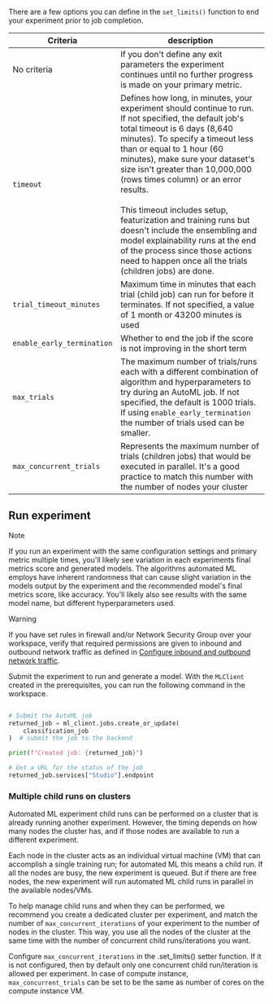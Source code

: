 There are a few options you can define in the `set_limits()` function to end your experiment prior to job completion. 

|Criteria| description
|----|----
No&nbsp;criteria | If you don't define any exit parameters the experiment continues until no further progress is made on your primary metric.
`timeout`| Defines how long, in minutes, your experiment should continue to run. If not specified, the default job's total timeout is 6 days (8,640 minutes). To specify a timeout less than or equal to 1 hour (60 minutes), make sure your dataset's size isn't greater than 10,000,000 (rows times column) or an error results. <br><br> This timeout includes setup, featurization and training runs but doesn't include the ensembling and model explainability runs at the end of the process since those actions need to happen once all the trials (children jobs) are done. 
`trial_timeout_minutes` | Maximum time in minutes that each trial (child job) can run for before it terminates. If not specified, a value of 1 month or 43200 minutes is used
`enable_early_termination`|Whether to end the job if the score is not improving in the short term
`max_trials`| The maximum number of trials/runs each with a different combination of algorithm and hyperparameters to try during an AutoML job. If not specified, the default is 1000 trials. If using `enable_early_termination` the number of trials used can be smaller.
`max_concurrent_trials`| Represents the maximum number of trials (children jobs) that would be executed in parallel. It's a good practice to match this number with the number of nodes your cluster

## Run experiment
> [!NOTE]
> If you run an experiment with the same configuration settings and primary metric multiple times, you'll likely see variation in each experiments final metrics score and generated models. The algorithms automated ML employs have inherent randomness that can cause slight variation in the models output by the experiment and the recommended model's final metrics score, like accuracy. You'll likely also see results with the same model name, but different hyperparameters used. 

> [!WARNING]
> If you have set rules in firewall and/or Network Security Group over your workspace, verify that required permissions are given to inbound and outbound network traffic as defined in [Configure inbound and outbound network traffic](how-to-access-azureml-behind-firewall.md).

Submit the experiment to run and generate a model. With the `MLClient` created in the prerequisites, you can run the following command in the workspace.

```python

# Submit the AutoML job
returned_job = ml_client.jobs.create_or_update(
    classification_job
)  # submit the job to the backend

print(f"Created job: {returned_job}")

# Get a URL for the status of the job
returned_job.services["Studio"].endpoint

```

### Multiple child runs on clusters

Automated ML experiment child runs can be performed on a cluster that is already running another experiment. However, the timing depends on how many nodes the cluster has, and if those nodes are available to run a different experiment.

Each node in the cluster acts as an individual virtual machine (VM) that can accomplish a single training run; for automated ML this means a child run. If all the nodes are busy, the new experiment is queued. But if there are free nodes, the new experiment will run automated ML child runs in parallel in the available nodes/VMs.

To help manage child runs and when they can be performed, we recommend you create a dedicated cluster per experiment, and match the number of `max_concurrent_iterations` of your experiment to the number of nodes in the cluster. This way, you use all the nodes of the cluster at the same time with the number of concurrent child runs/iterations you want.

Configure `max_concurrent_iterations` in the .set_limits() setter function. If it is not configured, then by default only one concurrent child run/iteration is allowed per experiment.
In case of compute instance, `max_concurrent_trials` can be set to be the same as number of cores on the compute instance VM.
